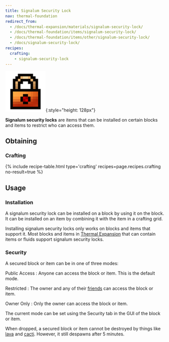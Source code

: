 ```yaml
---
title: Signalum Security Lock
nav: thermal-foundation
redirect_from:
  - /docs/thermal-expansion/materials/signalum-security-lock/
  - /docs/thermal-foundation/items/signalum-security-lock/
  - /docs/thermal-foundation/items/other/signalum-security-lock/
  - /docs/signalum-security-lock/
recipes:
  crafting:
    - signalum-security-lock
---
```


![Signalum security lock](/assets/images/thermal-foundation/signalum-security-lock.png){:style="height: 128px"}


**Signalum security locks** are items that can be installed on certain blocks
and items to restrict who can access them.


Obtaining
---------

### Crafting
{% include recipe-table.html type='crafting' recipes=page.recipes.crafting no-result=true %}


Usage
-----

### Installation
A signalum security lock can be installed on a block by using it on the block.
It can be installed on an item by combining it with the item in a crafting grid.

Installing signalum security locks only works on blocks and items that support
it. Most blocks and items in [Thermal Expansion](/docs/thermal-expansion/) that
can contain items or fluids support signalum security locks.

### Security
A secured block or item can be in one of three modes:

Public Access
: Anyone can access the block or item. This is the default mode.

Restricted
: The owner and any of their [friends](/docs/friend-list/) can access the block
or item.

Owner Only
: Only the owner can access the block or item.

The current mode can be set using the Security tab in the GUI of the block or
item.

When dropped, a secured block or item cannot be destroyed by things like
[lava](https://minecraft.gamepedia.com/Lava) and
[cacti](https://minecraft.gamepedia.com/Cactus). However, it still despawns
after 5 minutes.
